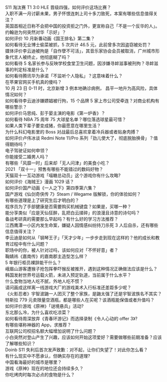 S11 淘汰赛 T1 3:0 HLE 晋级四强，如何评价这场比赛？  
入职不满一月讨薪未果，男子怀恨连刺上司十多刀致死，本案有哪些信息值得关注？  
英国首相近日称不会把中国的投资拒之门外，更宣称自己「不是一个反华的人」。约翰逊为何突然对华「示好」？  
如何评价 10 月新番动画《国王排名》第二集？  
如何看待无业博士偷菜被抓，5 次共计 46.5 元，此前曾多次因盗窃被处罚？  
媒体评价李云迪被拘是「自作孽不可活」，其音乐家协会会员被取消，广州城市形象代言人被终止，他彻底糊了吗？  
如何看待 5 名家长参与反映学校食堂卫生问题，因涉嫌寻衅滋事被刑拘？寻衅滋事的判定标准是什么？  
如何看待腾讯华为承诺「不监听个人隐私」？这意味着什么？  
在苹果官网买手机真的傻吗？  
10 月 23 日 0-11 时，北京新增 3 例本地确诊病例， 昌平一地升为高风险，具体情况如何？  
如何看待李云迪涉嫌嫖娼被行拘，15 个品牌 5 家上市公司受牵连？对商业机构有哪些警示？  
如何评价马思纯、彭于晏主演的电影《第一炉香》？  
如何看待 NBA 75 周年 75 大球星名单？哪位落选球星最可惜？  
如果人类下辈子要变成猪，你最愿意在哪里生活？  
为什么科幻电影里的 Boss 对战最后总喜欢拿着冷兵器或者贴身肉搏？  
如何评价卢伟冰谈 Redmi Note 11/Pro 系列「劲儿使大了，彻底脱胎换骨」？值得期待吗？  
电子驾驶证如何申领？  
你能接受二婚男人吗？  
有哪些「风靡一时」后来却「无人问津」的美食小吃？  
2021 「双十一」预售有哪些不能错过的数码好物？  
天猫双十一互动游戏「喵糖总动员」这个游戏你有什么攻略?  
如何评价《海贼王》漫画 1029 话？  
如何评价国产动画《一人之下》第四季第六集？  
国产游戏《仙剑奇侠传 7》Steam / Wegame 版解锁，你的体验如何？  
有哪些道理是上了研究生后才明白的？  
程序员为了手部健康是否需要购买机械键盘？如果是，买哪一种？  
能分享类似「应是天仙狂醉，乱把白云揉碎」的浪漫且诗意的诗句吗？  
备战考研真的需要那么早起吗？有什么好的学习方法推荐？  
江西鹰潭一小区内发生命案，嫌疑人因情感纠纷持刀杀死 3 人后自杀，还有哪些信息值得关注？  
李云迪是如何从「钢琴王子」「天才少年」一步步走到现在这样的？他的成长和教育过程中有什么问题？  
职场中的你，被人针对过吗，该如何应对「不怀好意」者？  
鞠婧祎《嘉南传》的嘉南郡主造型怎么样？  
5 年银行柜员裸辞能干什么？  
峨眉山游客遭猴子抢包挥拳吓猴反被推开，遇到这种情况正确做法应该是什么？  
韩国发射世界号运载火箭，未进入预定轨道，当前属于什么水平？  
什么食物当地人吃不腻，外地人吃不惯？  
请问画成这样离一线游戏大厂的游戏美术入行标准还差距多少呢？  
《火影忍者》宇智波鼬一人团灭了整个家族，是鼬太强了还是宇智波族名不其实？  
特斯拉 779 元卖限量空酒瓶，都是哪些人在买呢？该酒瓶能保值或者升值吗？  
如何评价游戏《原神》「谜境悬兵」活动?  
东北那么冷，为什么喜欢吃凉菜？  
如何看待周深放弃《青春环游记》而选择录制《令人心动的 offer 3》?  
有哪些堪称神器的 App，求推荐？  
互联网公司校招名额大幅增加说明了什么问题？  
小白突然对登山产生了兴趣，应该如何开始这项爱好？需要做哪些前期准备？应该了解哪些知识？  
Doinb S11 失利后首次发声致歉：对不起，让你们失望了！对此你怎么看？  
有什么现实中不愿承认，但确实存在的道理?  
中国看海最好的城市是哪里？  
游戏《原神》现在的地位还会持续多久？  
你吃烤肉时每次必点的食物是什么？  
